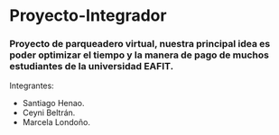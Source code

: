 # Proyecto-Integrador

### Proyecto de parqueadero virtual, nuestra principal idea es poder optimizar el tiempo y la manera de pago de muchos estudiantes de la universidad EAFIT.

Integrantes:
- Santiago Henao.
- Ceyni Beltrán.
- Marcela Londoño.
